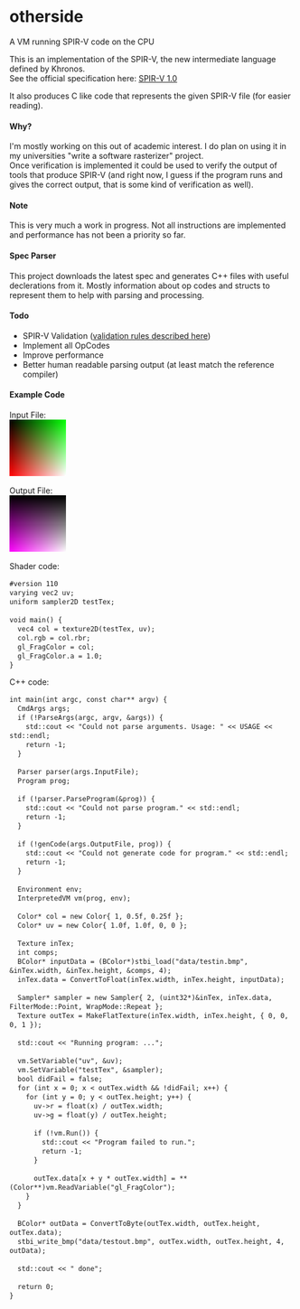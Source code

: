 # otherside
A VM running SPIR-V code on the CPU

This is an implementation of the SPIR-V, the new intermediate language defined by Khronos.  
See the official specification here: [SPIR-V 1.0](https://www.khronos.org/registry/spir-v/specs/1.0/SPIRV.html)

It also produces C like code that represents the given SPIR-V file (for easier reading).

#### Why?
I'm mostly working on this out of academic interest. I do plan on using it in my universities "write a software rasterizer" project.  
Once verification is implemented it could be used to verify the output of tools that produce SPIR-V (and right now, I guess if the program runs and gives the correct output, that is some kind of verification as well).

#### Note 
This is very much a work in progress. Not all instructions are implemented and performance has not been a priority so far.

#### Spec Parser
This project downloads the latest spec and generates C++ files with useful declerations from it. Mostly information about  op codes and structs to represent them to help with parsing and processing.

#### Todo

* SPIR-V Validation ([validation rules described here]( https://www.khronos.org/registry/spir-v/specs/1.0/SPIRV.html#_a_id_validation_a_validation_rules))
* Implement all OpCodes
* Improve performance
* Better human readable parsing output (at least match the reference compiler)

#### Example Code
Input File:  
![Input File](https://raw.githubusercontent.com/bonus2113/otherside/master/data/testin.bmp)

Output File:  
![Output File](https://raw.githubusercontent.com/bonus2113/otherside/master/data/testout.bmp)

Shader code:

    #version 110
    varying vec2 uv;
    uniform sampler2D testTex;

    void main() {
      vec4 col = texture2D(testTex, uv);
      col.rgb = col.rbr;
      gl_FragColor = col;
      gl_FragColor.a = 1.0;
    }
    
C++ code:

    int main(int argc, const char** argv) {
      CmdArgs args;
      if (!ParseArgs(argc, argv, &args)) {
        std::cout << "Could not parse arguments. Usage: " << USAGE << std::endl;
        return -1;
      }

      Parser parser(args.InputFile);
      Program prog;

      if (!parser.ParseProgram(&prog)) {
        std::cout << "Could not parse program." << std::endl;
        return -1;
      }

      if (!genCode(args.OutputFile, prog)) {
        std::cout << "Could not generate code for program." << std::endl;
        return -1;
      }

      Environment env;
      InterpretedVM vm(prog, env);
  
      Color* col = new Color{ 1, 0.5f, 0.25f };
      Color* uv = new Color{ 1.0f, 1.0f, 0, 0 };

      Texture inTex;
      int comps;
      BColor* inputData = (BColor*)stbi_load("data/testin.bmp", &inTex.width, &inTex.height, &comps, 4);
      inTex.data = ConvertToFloat(inTex.width, inTex.height, inputData);

      Sampler* sampler = new Sampler{ 2, (uint32*)&inTex, inTex.data, FilterMode::Point, WrapMode::Repeat };
      Texture outTex = MakeFlatTexture(inTex.width, inTex.height, { 0, 0, 0, 1 });

      std::cout << "Running program: ...";

      vm.SetVariable("uv", &uv);
      vm.SetVariable("testTex", &sampler);
      bool didFail = false;
      for (int x = 0; x < outTex.width && !didFail; x++) {
        for (int y = 0; y < outTex.height; y++) {
          uv->r = float(x) / outTex.width;
          uv->g = float(y) / outTex.height;
    
          if (!vm.Run()) {
            std::cout << "Program failed to run.";
            return -1;
          }
    
          outTex.data[x + y * outTex.width] = **(Color**)vm.ReadVariable("gl_FragColor");
        }
      }
    
      BColor* outData = ConvertToByte(outTex.width, outTex.height, outTex.data);
      stbi_write_bmp("data/testout.bmp", outTex.width, outTex.height, 4, outData);

      std::cout << " done";

      return 0;
    }
